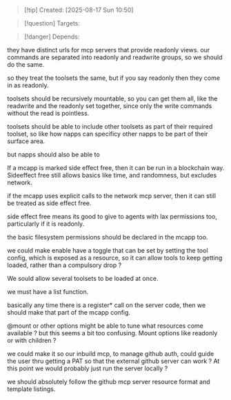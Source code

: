 
>[!tip] Created: [2025-08-17 Sun 10:50]

>[!question] Targets: 

>[!danger] Depends: 

they have distinct urls for mcp servers that provide readonly views.
our commands are separated into readonly and readwrite groups, so we should do the same.

so they treat the toolsets the same, but if you say readonly then they come in as readonly.

toolsets should be recursively mountable, so you can get them all, like the readwrite and the readonly set together, since only the write commands without the read is pointless.

toolsets should be able to include other toolsets as part of their required toolset, so like how napps can specificy other napps to be part of their surface area.

but napps should also be able to 

If a mcapp is marked side effect free, then it can be run in a blockchain way.  Sideeffect free still allows basics like time, and randomness, but excludes network.

if the mcapp uses explicit calls to the network mcp server, then it can still be treated as side effect free.

side effect free means its good to give to agents with lax permissions too, particularly if it is readonly.

the basic filesystem permissions should be declared in the mcapp too.

we could make enable have a toggle that can be set by setting the tool config, which is exposed as a resource, so it can allow tools to keep getting loaded, rather than a compulsory drop ?

We sould allow several toolsets to be loaded at once.

we must have a list function.

basically any time there is a register* call on the server code, then we should make that part of the mcapp config.

@mount or other options might be able to tune what resources come available ? but this seems a bit too confusing.
Mount options like readonly or with children ?

we could make it so our inbuild mcp, to manage github auth, could guide the user thru getting a PAT so that the external github server can work ?
At this point we would probably just run the server locally ?

we should absolutely follow the github mcp server resource format and template listings.